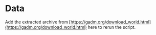 # Data

Add the extracted archive from [https://gadm.org/download_world.html](https://gadm.org/download_world.html) here to rerun the script. 

